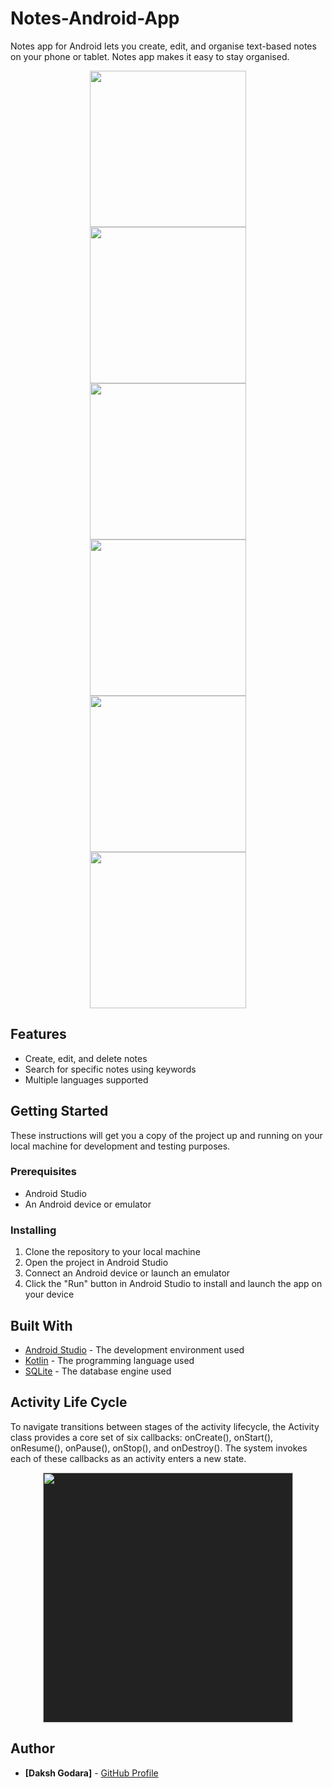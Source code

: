 # Notes-Android-App

Notes app for Android lets you create, edit, and organise text-based notes on your phone or tablet. Notes app makes it easy to stay organised.
<p align="center">
<img src="https://github.com/dakshgodara2001/Notes-Android-App/blob/main/images/Screenshot_20230103_153325.png" width="250" style="margin: 0 10px;">
 <img src="https://github.com/dakshgodara2001/Notes-Android-App/blob/main/images/Screenshot_20230103_153426.png" width="250" style="margin: 0 10px;">
 <img src="https://github.com/dakshgodara2001/Notes-Android-App/blob/main/images/Screenshot_20230103_153510.png" width="250" style="margin: 0 10px;">
 <img src="https://github.com/dakshgodara2001/Notes-Android-App/blob/main/images/Screenshot_20230103_154913.png" width="250" style="margin: 0 10px;">
 <img src="https://github.com/dakshgodara2001/Notes-Android-App/blob/main/images/Screenshot_20230103_155305.png" width="250" style="margin: 0 10px;">
 <img src="https://github.com/dakshgodara2001/Notes-Android-App/blob/main/images/Screenshot_20230103_160816.png" width="250" style="margin: 0 10px;"> 
</p>

## Features

- Create, edit, and delete notes
- Search for specific notes using keywords
- Multiple languages supported

## Getting Started

These instructions will get you a copy of the project up and running on your local machine for development and testing purposes.

### Prerequisites

- Android Studio
- An Android device or emulator

### Installing

1. Clone the repository to your local machine
2. Open the project in Android Studio
3. Connect an Android device or launch an emulator
4. Click the "Run" button in Android Studio to install and launch the app on your device

## Built With

* [Android Studio](https://developer.android.com/studio) - The development environment used
* [Kotlin](https://kotlinlang.org) - The programming language used
* [SQLite](https://www.sqlite.org/index.html) - The database engine used

## Activity Life Cycle
To navigate transitions between stages of the activity lifecycle, the Activity class provides a core set of six callbacks: onCreate(), onStart(), onResume(), onPause(), onStop(), and onDestroy(). The system invokes each of these callbacks as an activity enters a new state.
<p align="center">
<img src="https://github.com/dakshgodara2001/Notes-Android-App/blob/main/images/Screen%20Shot%202023-01-03%20at%205.33.12%20PM.png" width="400" style="background-color: #222;">
</p>


## Author
* **[Daksh Godara]** - [GitHub Profile](https://github.com/dakshgodara2001)
